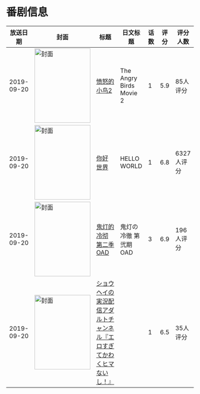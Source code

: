 # 番剧信息

|放送日期|封面|标题|日文标题|话数|评分|评分人数|
|---|---|---|---|---|---|---|
|2019-09-20|<img src="//lain.bgm.tv/pic/cover/c/60/46/216461_Ddqvb.jpg" alt="封面" style="width:150px;height:200px;object-fit:cover;">|[愤怒的小鸟2](https://bangumi.tv/subject/216461)|The Angry Birds Movie 2|1|5.9|85人评分|
|2019-09-20|<img src="//lain.bgm.tv/pic/cover/c/14/a6/269090_600EK.jpg" alt="封面" style="width:150px;height:200px;object-fit:cover;">|[你好 世界](https://bangumi.tv/subject/269090)|HELLO WORLD|1|6.8|6327人评分|
|2019-09-20|<img src="//lain.bgm.tv/pic/cover/c/6b/2e/278449_C1DR3.jpg" alt="封面" style="width:150px;height:200px;object-fit:cover;">|[鬼灯的冷彻 第二季 OAD](https://bangumi.tv/subject/278449)|鬼灯の冷徹 第弐期 OAD|3|6.9|196人评分|
|2019-09-20|<img src="/img/no_icon_subject.png" alt="封面" style="width:150px;height:200px;object-fit:cover;">|[ショウヘイの実況配信アダルトチャンネル『エロすぎてかわくヒマないし！』](https://bangumi.tv/subject/300804)||1|6.5|35人评分|
